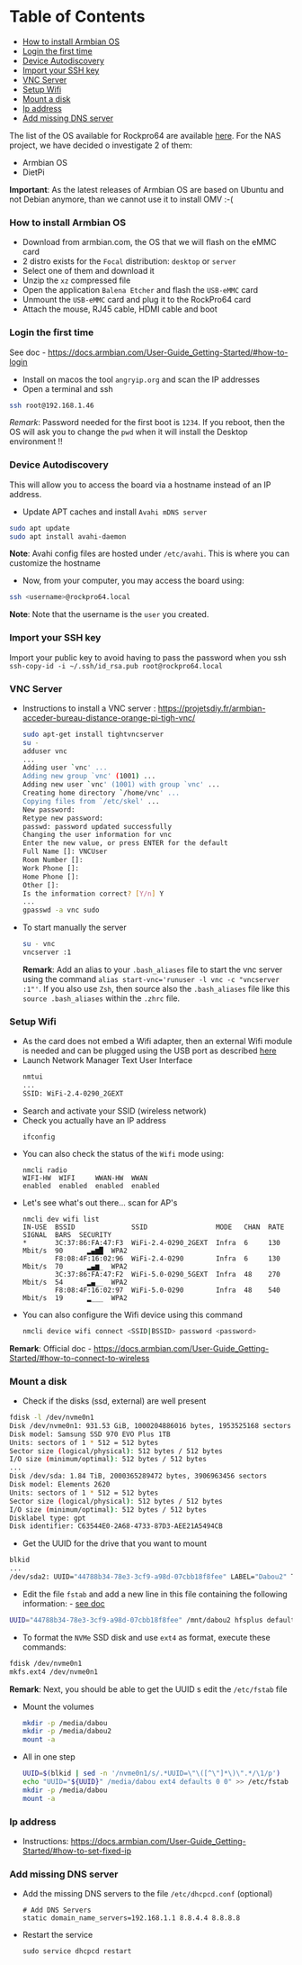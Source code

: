 Table of Contents
=================

  * [How to install Armbian OS](#how-to-install-armbian-os)
  * [Login the first time](#login-the-first-time)
  * [Device Autodiscovery](#device-autodiscovery)
  * [Import your SSH key](#import-your-ssh-key)
  * [VNC Server](#vnc-server)
  * [Setup Wifi](#setup-wifi)
  * [Mount a disk](#mount-a-disk)
  * [Ip address](#ip-address)
  * [Add missing DNS server](#add-missing-dns-server)

The list of the OS available for Rockpro64 are available [here](https://wiki.pine64.org/index.php/ROCKPro64#Software_and_OS_Image_Builds). For the NAS project, we have decided o investigate 2 of them: 
- Armbian OS
- DietPi

**Important**: As the latest releases of Armbian OS are based on Ubuntu and not Debian anymore, than we cannot use it to install OMV :-(

### How to install Armbian OS

- Download from armbian.com, the OS that we will flash on the eMMC card
- 2 distro exists for the `Focal` distribution: `desktop` or  `server`
- Select one of them and download it
- Unzip the `xz` compressed  file
- Open the application `Balena Etcher` and flash the `USB-eMMC` card
- Unmount the `USB-eMMC` card and plug it to the RockPro64 card
- Attach the mouse, RJ45 cable, HDMI cable and boot

### Login the first time

See doc - https://docs.armbian.com/User-Guide_Getting-Started/#how-to-login

- Install on macos the tool `angryip.org` and scan the IP addresses
- Open a terminal and ssh
```bash
ssh root@192.168.1.46
```
*Remark*: Password needed for the first boot is `1234`. If you reboot, then the OS will ask you to change the `pwd` when it will install the Desktop environment !!

### Device Autodiscovery

This will allow you to access the board via a hostname instead of an IP address.
- Update APT caches and install `Avahi mDNS server`
```bash
sudo apt update
sudo apt install avahi-daemon
```
**Note**: Avahi config files are hosted under `/etc/avahi`. This is where you can customize the hostname

- Now, from your computer, you may access the board using:
```bash
ssh <username>@rockpro64.local
```
**Note**: Note that the username is the `user` you created.

### Import your SSH key

Import your public key to avoid having to pass the password when you ssh
`ssh-copy-id -i ~/.ssh/id_rsa.pub root@rockpro64.local`

### VNC Server

- Instructions to install a VNC server : https://projetsdiy.fr/armbian-acceder-bureau-distance-orange-pi-tigh-vnc/
  ```bash
  sudo apt-get install tightvncserver
  su -
  adduser vnc
  ...
  Adding user `vnc' ...
  Adding new group `vnc' (1001) ...
  Adding new user `vnc' (1001) with group `vnc' ...
  Creating home directory `/home/vnc' ...
  Copying files from `/etc/skel' ...
  New password:
  Retype new password:
  passwd: password updated successfully
  Changing the user information for vnc
  Enter the new value, or press ENTER for the default
  Full Name []: VNCUser
  Room Number []:
  Work Phone []:
  Home Phone []:
  Other []:
  Is the information correct? [Y/n] Y
  ...
  gpasswd -a vnc sudo
  ```
- To start manually the server
  ```bash
  su - vnc
  vncserver :1
  ```
  **Remark**: Add an alias to your `.bash_aliases` file to start the vnc server using the command `alias start-vnc='runuser -l vnc -c "vncserver :1"'`.
  If you also use `Zsh`, then source also the `.bash_aliases` file like this `source .bash_aliases` within the `.zhrc` file.
  
### Setup Wifi

- As the card does not embed a Wifi adapter, then an external Wifi module is needed and can be plugged using the USB port as described [here]( https://developer.ridgerun.com/wiki/index.php?title=Getting_Started_Guide_for_ROCKPro64)
- Launch Network Manager Text User Interface
  ```bash
  nmtui
  ...
  SSID: WiFi-2.4-0290_2GEXT
  ```
- Search and activate your SSID (wireless network)
- Check you actually have an IP address
  ```
  ifconfig
  ```
- You can also check the status of the `Wifi` mode using:
  ```
  nmcli radio
  WIFI-HW  WIFI     WWAN-HW  WWAN
  enabled  enabled  enabled  enabled
  ```
- Let's see what's out there... scan for AP's
  ```
  nmcli dev wifi list
  IN-USE  BSSID              SSID                 MODE   CHAN  RATE        SIGNAL  BARS  SECURITY
  *       3C:37:86:FA:47:F3  WiFi-2.4-0290_2GEXT  Infra  6     130 Mbit/s  90      ▂▄▆█  WPA2
          F8:08:4F:16:02:96  WiFi-2.4-0290        Infra  6     130 Mbit/s  70      ▂▄▆_  WPA2
          3C:37:86:FA:47:F2  WiFi-5.0-0290_5GEXT  Infra  48    270 Mbit/s  54      ▂▄__  WPA2
          F8:08:4F:16:02:97  WiFi-5.0-0290        Infra  48    540 Mbit/s  19      ▂___  WPA2
  ```
- You can also configure the Wifi device using this command
  ```bash
  nmcli device wifi connect <SSID|BSSID> password <password>  
  ```

**Remark**: Official doc - https://docs.armbian.com/User-Guide_Getting-Started/#how-to-connect-to-wireless

### Mount a disk

- Check if the disks (ssd, external) are well present
```bash
fdisk -l /dev/nvme0n1
Disk /dev/nvme0n1: 931.53 GiB, 1000204886016 bytes, 1953525168 sectors
Disk model: Samsung SSD 970 EVO Plus 1TB
Units: sectors of 1 * 512 = 512 bytes
Sector size (logical/physical): 512 bytes / 512 bytes
I/O size (minimum/optimal): 512 bytes / 512 bytes
...
Disk /dev/sda: 1.84 TiB, 2000365289472 bytes, 3906963456 sectors
Disk model: Elements 2620
Units: sectors of 1 * 512 = 512 bytes
Sector size (logical/physical): 512 bytes / 512 bytes
I/O size (minimum/optimal): 512 bytes / 512 bytes
Disklabel type: gpt
Disk identifier: C63544E0-2A68-4733-87D3-AEE21A5494CB
```
- Get the UUID for the drive that you want to mount
```bash
blkid
...
/dev/sda2: UUID="44788b34-78e3-3cf9-a98d-07cbb18f8fee" LABEL="Dabou2" TYPE="hfsplus" PARTUUID="eac98ec4-4f16-4879-ba61-aa472304c5a3"
```
- Edit the file `fstab` and add a new line in this file containing the following information: - [see doc](https://techguides.yt/guides/how-to-partition-format-and-auto-mount-disk-on-ubuntu-20-04/)
```bash
UUID="44788b34-78e3-3cf9-a98d-07cbb18f8fee" /mnt/dabou2 hfsplus defaults 0 0
```
- To format the `NVMe` SSD disk and use `ext4` as format, execute these commands:
```bash
fdisk /dev/nvme0n1
mkfs.ext4 /dev/nvme0n1
```
**Remark**: Next, you should be able to get the UUID s edit the `/etc/fstab` file
- Mount the volumes
  ```bash
  mkdir -p /media/dabou
  mkdir -p /media/dabou2
  mount -a
  ```
- All in one step
  ```bash
  UUID=$(blkid | sed -n '/nvme0n1/s/.*UUID=\"\([^\"]*\)\".*/\1/p')
  echo "UUID="${UUID}" /media/dabou ext4 defaults 0 0" >> /etc/fstab
  mkdir -p /media/dabou
  mount -a
  ```

### Ip address

- Instructions: https://docs.armbian.com/User-Guide_Getting-Started/#how-to-set-fixed-ip

### Add missing DNS server

- Add the missing DNS servers to the file `/etc/dhcpcd.conf` (optional)
  ```
  # Add DNS Servers
  static domain_name_servers=192.168.1.1 8.8.4.4 8.8.8.8
  ```
- Restart the service
  ```
  sudo service dhcpcd restart
  ```
